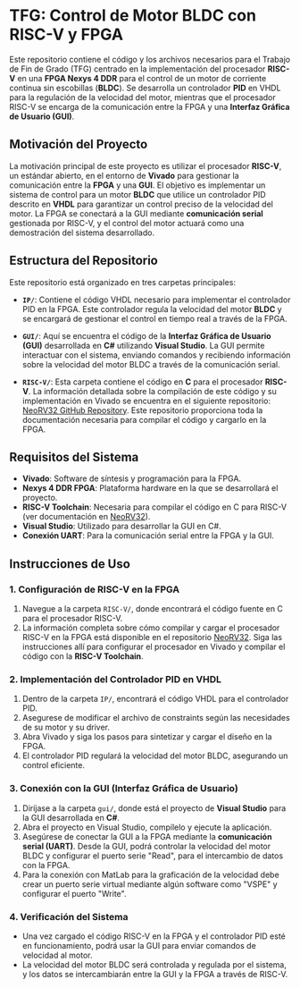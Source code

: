 # TFG: Control de Motor BLDC con RISC-V y FPGA

Este repositorio contiene el código y los archivos necesarios para el Trabajo de Fin de Grado (TFG) centrado en la implementación del procesador **RISC-V** en una **FPGA Nexys 4 DDR** para el control de un motor de corriente continua sin escobillas (**BLDC**). Se desarrolla un controlador **PID** en VHDL para la regulación de la velocidad del motor, mientras que el procesador RISC-V se encarga de la comunicación entre la FPGA y una **Interfaz Gráfica de Usuario (GUI)**.

## Motivación del Proyecto

La motivación principal de este proyecto es utilizar el procesador **RISC-V**, un estándar abierto, en el entorno de **Vivado** para gestionar la comunicación entre la **FPGA** y una **GUI**. El objetivo es implementar un sistema de control para un motor **BLDC** que utilice un controlador PID descrito en **VHDL** para garantizar un control preciso de la velocidad del motor. La FPGA se conectará a la GUI mediante **comunicación serial** gestionada por RISC-V, y el control del motor actuará como una demostración del sistema desarrollado.

## Estructura del Repositorio

Este repositorio está organizado en tres carpetas principales:

- **`IP/`**: Contiene el código VHDL necesario para implementar el controlador PID en la FPGA. Este controlador regula la velocidad del motor **BLDC** y se encargará de gestionar el control en tiempo real a través de la FPGA.

- **`GUI/`**: Aquí se encuentra el código de la **Interfaz Gráfica de Usuario (GUI)** desarrollada en **C#** utilizando **Visual Studio**. La GUI permite interactuar con el sistema, enviando comandos y recibiendo información sobre la velocidad del motor BLDC a través de la comunicación serial.

- **`RISC-V/`**: Esta carpeta contiene el código en **C** para el procesador **RISC-V**. La información detallada sobre la compilación de este código y su implementación en Vivado se encuentra en el siguiente repositorio: [NeoRV32 GitHub Repository](https://github.com/stnolting/neorv32). Este repositorio proporciona toda la documentación necesaria para compilar el código y cargarlo en la FPGA.

## Requisitos del Sistema

- **Vivado**: Software de síntesis y programación para la FPGA.
- **Nexys 4 DDR FPGA**: Plataforma hardware en la que se desarrollará el proyecto.
- **RISC-V Toolchain**: Necesaria para compilar el código en C para RISC-V (ver documentación en [NeoRV32](https://github.com/stnolting/neorv32)).
- **Visual Studio**: Utilizado para desarrollar la GUI en C#.
- **Conexión UART**: Para la comunicación serial entre la FPGA y la GUI.

## Instrucciones de Uso

### 1. Configuración de RISC-V en la FPGA

1. Navegue a la carpeta `RISC-V/`, donde encontrará el código fuente en C para el procesador RISC-V.
2. La información completa sobre cómo compilar y cargar el procesador RISC-V en la FPGA está disponible en el repositorio [NeoRV32](https://github.com/stnolting/neorv32). Siga las instrucciones allí para configurar el procesador en Vivado y compilar el código con la **RISC-V Toolchain**.

### 2. Implementación del Controlador PID en VHDL

1. Dentro de la carpeta `IP/`, encontrará el código VHDL para el controlador PID.
2. Asegurese de modificar el archivo de constraints según las necesidades de su motor y su driver.
3. Abra Vivado y siga los pasos para sintetizar y cargar el diseño en la FPGA.
4. El controlador PID regulará la velocidad del motor BLDC, asegurando un control eficiente.

### 3. Conexión con la GUI (Interfaz Gráfica de Usuario)

1. Diríjase a la carpeta `gui/`, donde está el proyecto de **Visual Studio** para la GUI desarrollada en **C#**.
2. Abra el proyecto en Visual Studio, compílelo y ejecute la aplicación.
3. Asegúrese de conectar la GUI a la FPGA mediante la **comunicación serial (UART)**. Desde la GUI, podrá controlar la velocidad del motor BLDC y configurar el puerto serie "Read", para el intercambio de datos con la FPGA.
4. Para la conexión con MatLab para la graficación de la velocidad debe crear un puerto serie virtual mediante algún software como "VSPE" y configurar el puerto "Write".

### 4. Verificación del Sistema

- Una vez cargado el código RISC-V en la FPGA y el controlador PID esté en funcionamiento, podrá usar la GUI para enviar comandos de velocidad al motor.
- La velocidad del motor BLDC será controlada y regulada por el sistema, y los datos se intercambiarán entre la GUI y la FPGA a través de RISC-V.